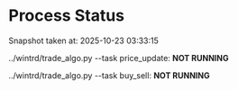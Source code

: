 # Process Status

Snapshot taken at: 2025-10-23 03:33:15

../wintrd/trade_algo.py --task price_update: **NOT RUNNING**

../wintrd/trade_algo.py --task buy_sell: **NOT RUNNING**

